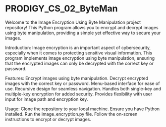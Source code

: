 # PRODIGY_CS_02_ByteMan
Welcome to the Image Encryption Using Byte Manipulation project repository! This Python program allows you to encrypt and decrypt images using byte manipulation, providing a simple yet effective way to secure your images.

Introduction:
Image encryption is an important aspect of cybersecurity, especially when it comes to protecting sensitive visual information. This program implements image encryption using byte manipulation, ensuring that the encrypted images can only be decrypted with the correct key or password.

Features:
Encrypt images using byte manipulation.
Decrypt encrypted images with the correct key or password.
Menu-based interface for ease of use.
Recursive design for seamless navigation.
Handles both single-key and multiple-key encryption for added security.
Provides flexibility with user input for image path and encryption key.

Usage:
Clone the repository to your local machine.
Ensure you have Python installed.
Run the image_encryption.py file.
Follow the on-screen instructions to encrypt or decrypt images.
